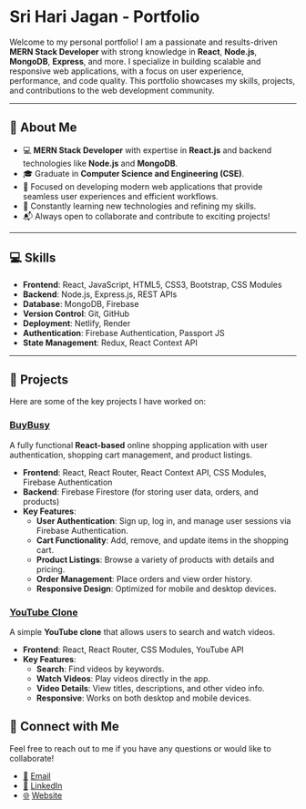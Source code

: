 # Sri Hari Jagan - Portfolio


Welcome to my personal portfolio! I am a passionate and results-driven **MERN Stack Developer** with strong knowledge in **React**, **Node.js**, **MongoDB**, **Express**, and more. I specialize in building scalable and responsive web applications, with a focus on user experience, performance, and code quality. This portfolio showcases my skills, projects, and contributions to the web development community.

----

## 🚀 About Me

- 💻 **MERN Stack Developer** with expertise in **React.js** and backend technologies like **Node.js** and **MongoDB**.
- 🎓 Graduate in **Computer Science and Engineering (CSE)**.
- 🚀 Focused on developing modern web applications that provide seamless user experiences and efficient workflows.
- 🌱 Constantly learning new technologies and refining my skills.
- 📬 Always open to collaborate and contribute to exciting projects!

----

## 💻 Skills

- **Frontend**: React, JavaScript, HTML5, CSS3, Bootstrap, CSS Modules
- **Backend**: Node.js, Express.js, REST APIs
- **Database**: MongoDB, Firebase
- **Version Control**: Git, GitHub
- **Deployment**: Netlify, Render
- **Authentication**: Firebase Authentication, Passport JS
- **State Management**: Redux, React Context API

---



## 🚀 Projects

Here are some of the key projects I have worked on:

### [**BuyBusy**](https://buybusy-onlineshopping.netlify.app/)
A fully functional **React-based** online shopping application with user authentication, shopping cart management, and product listings.
- **Frontend**: React, React Router, React Context API, CSS Modules, Firebase Authentication
- **Backend**: Firebase Firestore (for storing user data, orders, and products)  
- **Key Features**:
  - **User Authentication**: Sign up, log in, and manage user sessions via Firebase Authentication.
  - **Cart Functionality**: Add, remove, and update items in the shopping cart.
  - **Product Listings**: Browse a variety of products with details and pricing.
  - **Order Management**: Place orders and view order history.
  - **Responsive Design**: Optimized for mobile and desktop devices.


### [**YouTube Clone**](https://vidtube-utubeclone.netlify.app/)
A simple **YouTube clone** that allows users to search and watch videos.
- **Frontend**: React, React Router, CSS Modules, YouTube API
- **Key Features**:
  - **Search**: Find videos by keywords.
  - **Watch Videos**: Play videos directly in the app.
  - **Video Details**: View titles, descriptions, and other video info.
  - **Responsive**: Works on both desktop and mobile devices.
 

## 📝 Connect with Me

Feel free to reach out to me if you have any questions or would like to collaborate!

- [📧](mailto:sriharijagan04@gmail.com) [Email](mailto:sriharijagan04@gmail.com)
- [🔗](https://www.linkedin.com/in/sri-hari-jagan-mushini/) [LinkedIn](https://www.linkedin.com/in/sri-hari-jagan-mushini/)
- [🌐](https://jagansportfolio.netlify.app/) [Website](https://jagansportfolio.netlify.app/)



